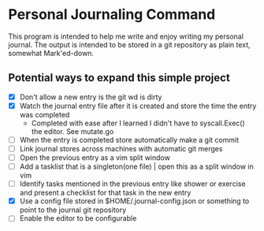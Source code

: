 # Personal Journaling Command

This program is intended to help me write and enjoy writing my personal journal. The output is intended to be stored in a git repository as plain text, somewhat Mark'ed-down.

## Potential ways to expand this simple project

- [x] Don't allow a new entry is the git wd is dirty
- [x] Watch the journal entry file after it is created and store the time the entry was completed
    - Completed with ease after I learned I didn't have to syscall.Exec() the editor. See mutate.go
- [ ] When the entry is completed store automatically make a git commit
- [ ] Link journal stores across machines with automatic git merges
- [ ] Open the previous entry as a vim split window
- [ ] Add a tasklist that is a singleton(one file) | open this as a split window in vim
- [ ] Identify tasks mentioned in the previous entry like shower or exercise and present a checklist for that task in the new entry
- [x] Use a config file stored in $HOME/.journal-config.json or something to point to the journal git repository
- [ ] Enable the editor to be configurable
